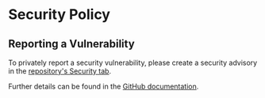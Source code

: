 # Security Policy

## Reporting a Vulnerability

To privately report a security vulnerability, please create a security advisory in the [repository's Security tab](https://github.com/justeattakeaway/JustEat.StatsD/security/advisories).

Further details can be found in the [GitHub documentation](https://docs.github.com/code-security/security-advisories/guidance-on-reporting-and-writing/privately-reporting-a-security-vulnerability).
